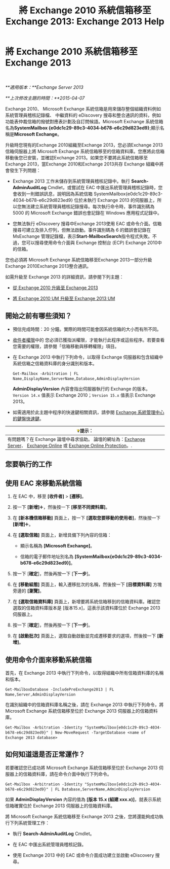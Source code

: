 ﻿---
title: '將 Exchange 2010 系統信箱移至 Exchange 2013: Exchange 2013 Help'
TOCTitle: 將 Exchange 2010 系統信箱移至 Exchange 2013
ms:assetid: a3b03c4e-0bc7-41a2-885c-e9cac37566c8
ms:mtpsurl: https://technet.microsoft.com/zh-tw/library/Dn249849(v=EXCHG.150)
ms:contentKeyID: 54914981
ms.date: 05/21/2018
mtps_version: v=EXCHG.150
ms.translationtype: MT
---

# 將 Exchange 2010 系統信箱移至 Exchange 2013

 

_**適用版本：**Exchange Server 2013_

_**上次修改主題的時間：**2015-04-07_

Exchange 2010、 Microsoft Exchange 系統信箱是用來儲存整個組織資料例如系統管理員稽核記錄檔、 中繼資料的 eDiscovery 搜尋和整合通訊的資料，例如功能表仲裁信箱的撥號對應表計劃及自訂問候語。Microsoft Exchange 系統信箱名為**SystemMailbox {e0dc1c29-89c3-4034-b678-e6c29d823ed9}**;顯示名稱是**Microsoft Exchange**。

升級時您現有的Exchange 2010組織至Exchange 2013，您必須Exchange 2013信箱伺服器上將 Microsoft Exchange 系統信箱移至的信箱資料庫。您應將此信箱移動後您已安裝，並確認Exchange 2013。如果您不要將此系統信箱移至Exchange 2013，當Exchange 2010和Exchange 2013共存 Exchange 組織中將會發生下列問題：

  - Exchange 2013 工作未儲存到系統管理員稽核記錄中。執行 **Search-AdminAuditLog** Cmdlet，或嘗試在 EAC 中匯出系統管理員稽核記錄時，您會收到一則錯誤訊息，說明因為系統信箱 SystemMailbox{e0dc1c29-89c3-4034-b678-e6c29d823ed9} 位於未執行 Exchange 2013 的伺服器上，所以您無法建立系統管理員稽核記錄搜尋。每次執行命令時，事件識別碼為 5000 的 Microsoft Exchange 錯誤也會記錄在 Windows 應用程式記錄中。

  - 您無法執行 eDiscovery 搜尋中Exchange 2013使用 EAC 或命令介面。信箱搜尋可建立及排入佇列，但無法啟動。事件識別碼為 6 的錯誤會記錄在 MsExchange 管理記錄檔，表示**Start-MailboxSearch**指令程式失敗。不過，您可以搜尋使用命令介面與 Exchange 控制台 (ECP) Exchange 2010中的信箱。

您也必須將 Microsoft Exchange 系統信箱移至Exchange 2013一部分升級Exchange 2010Exchange 2013整合通訊。

如需升級至 Exchange 2013 的詳細資訊，請參閱下列主題：

  - [從 Exchange 2010 升級至 Exchange 2013](upgrade-from-exchange-2010-to-exchange-2013-exchange-2013-help.md)

  - [將 Exchange 2010 UM 升級至 Exchange 2013 UM](upgrade-exchange-2010-um-to-exchange-2013-um-exchange-2013-help.md)

## 開始之前有哪些須知？

  - 預估完成時間：20 分鐘。實際的時間可能會因系統信箱的大小而有所不同。

  - [收件者權限](recipients-permissions-exchange-2013-help.md)中的 您必須已獲指派權限，才能執行此程序或這些程序。若要查看您需要的權限，請參閱「信箱移動與移轉權限」項目。

  - 在 Exchange 2013 中執行下列命令，以取得 Exchange 伺服器和包含組織中系統信箱之信箱資料庫的身分識別和版本。
    
        Get-Mailbox -Arbitration | FL Name,DisplayName,ServerName,Database,AdminDisplayVersion
    
    **AdminDisplayVersion** 內容會指出伺服器執行的 Exchange 的版本。`Version 14.x` 值表示 Exchange 2010；`Version 15.x` 值表示 Exchange 2013。

  - 如需適用於此主題中程序的快速鍵相關資訊，請參閱 [Exchange 系統管理中心的鍵盤快速鍵](keyboard-shortcuts-in-the-exchange-admin-center-exchange-online-protection-help.md)。

<table>
<thead>
<tr class="header">
<th><img src="images/Bb124558.tip(EXCHG.150).gif" title="提示" alt="提示" />提示：</th>
</tr>
</thead>
<tbody>
<tr class="odd">
<td>有問題嗎？在 Exchange 論壇中尋求協助。 論壇的網址為：<a href="https://go.microsoft.com/fwlink/p/?linkid=60612">Exchange Server</a>、 <a href="https://go.microsoft.com/fwlink/p/?linkid=267542">Exchange Online</a> 或 <a href="https://go.microsoft.com/fwlink/p/?linkid=285351">Exchange Online Protection</a>。.</td>
</tr>
</tbody>
</table>


## 您要執行的工作

## 使用 EAC 來移動系統信箱

1.  在 EAC 中，移至 **\[收件者\]** \> **\[遷移\]**。

2.  按一下 **\[新增\]**![加入圖示](images/JJ218640.c1e75329-d6d7-4073-a27d-498590bbb558(EXCHG.150).gif "加入圖示")，然後按一下 **\[移至不同資料庫\]**。

3.  在 **\[新本機信箱移動\]** 頁面上，按一下 **\[選取您要移動的使用者\]**，然後按一下 **\[新增\]**![加入圖示](images/JJ218640.c1e75329-d6d7-4073-a27d-498590bbb558(EXCHG.150).gif "加入圖示")。

4.  在 **\[選取信箱\]** 頁面上，新增具備下列內容的信箱：
    
      - 顯示名稱為 **\[Microsoft Exchange\]**。
    
      - 信箱的電子郵件地址別名為 **\[SystemMailbox{e0dc1c29-89c3-4034-b678-e6c29d823ed9}\]**。

5.  按一下 \[**確定**\]，然後再按一下 \[**下一步**\]。

6.  在 **\[移動組態\]** 頁面上，輸入遷移批次的名稱，然後按一下 **\[目標資料庫\]** 方塊旁邊的 **\[瀏覽\]**。

7.  在 **\[選取信箱資料庫\]** 頁面上，新增要將系統信箱移到的信箱資料庫。確認您選取的信箱資料庫版本是 \[版本15.x\]，這表示該資料庫位於 Exchange 2013 伺服器上。

8.  按一下 \[**確定**\]，然後再按一下 \[**下一步**\]。

9.  在 **\[啟動批次\]** 頁面上，選取自動啟動並完成遷移要求的選項，然後按一下 **\[新增\]**。

## 使用命令介面來移動系統信箱

首先，在 Exchange 2013 中執行下列命令，以取得組織中所有信箱資料庫的名稱和版本。

    Get-MailboxDatabase -IncludePreExchange2013 | FL Name,Server,AdminDisplayVersion

在識別組織中的信箱資料庫名稱之後，請在 Exchange 2013 中執行下列命令，將 Microsoft Exchange 系統信箱移至位於 Exchange 2013 伺服器上的信箱資料庫。

    Get-Mailbox -Arbitration -Identity "SystemMailbox{e0dc1c29-89c3-4034-b678-e6c29d823ed9}" | New-MoveRequest -TargetDatabase <name of Exchange 2013 database>

## 如何知道這是否正常運作？

若要確認您已成功將 Microsoft Exchange 系統信箱移至位於 Exchange 2013 伺服器上的信箱資料庫，請在命令介面中執行下列命令。

    Get-Mailbox -Arbitration -Identity "SystemMailbox{e0dc1c29-89c3-4034-b678-e6c29d823ed9}" | FL Database,ServerName,AdminDisplayVersion

如果 **AdminDisplayVersion** 內容的值為 **\[版本 15.x (組建 xxx.x)\]**，就表示系統信箱確實位於 Exchange 2013 伺服器上的信箱資料庫。

將 Microsoft Exchange 系統信箱移至 Exchange 2013 之後，您將還能夠成功執行下列系統管理工作：

  - 執行 **Search-AdminAuditLog** Cmdlet。

  - 在 EAC 中匯出系統管理員稽核記錄。

  - 使用 Exchange 2013 中的 EAC 或命令介面成功建立並啟動 eDiscovery 搜尋。

